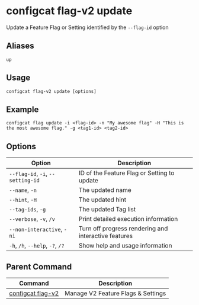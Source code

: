 # configcat flag-v2 update
Update a Feature Flag or Setting identified by the `--flag-id` option
## Aliases
`up`
## Usage
```
configcat flag-v2 update [options]
```
## Example
```
configcat flag update -i <flag-id> -n "My awesome flag" -H "This is the most awesome flag." -g <tag1-id> <tag2-id>
```
## Options
| Option | Description |
| ------ | ----------- |
| `--flag-id`, `-i`, `--setting-id` | ID of the Feature Flag or Setting to update |
| `--name`, `-n` | The updated name |
| `--hint`, `-H` | The updated hint |
| `--tag-ids`, `-g` | The updated Tag list |
| `--verbose`, `-v`, `/v` | Print detailed execution information |
| `--non-interactive`, `-ni` | Turn off progress rendering and interactive features |
| `-h`, `/h`, `--help`, `-?`, `/?` | Show help and usage information |
## Parent Command
| Command | Description |
| ------ | ----------- |
| [configcat flag-v2](configcat-flag-v2.md) | Manage V2 Feature Flags & Settings |
